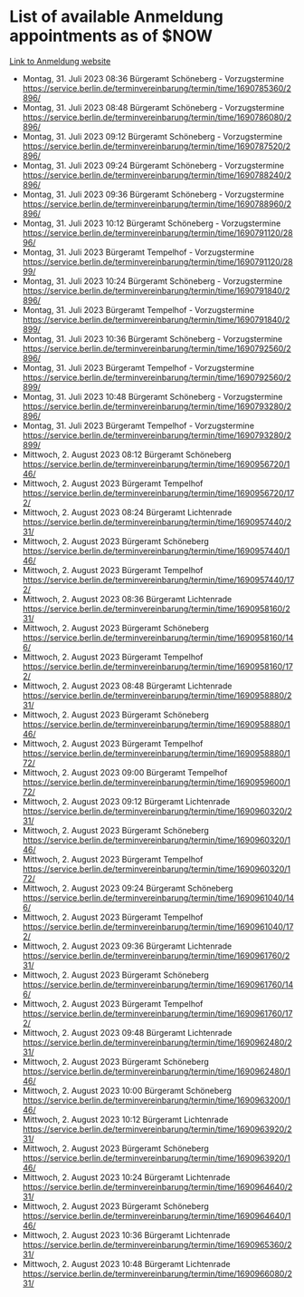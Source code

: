 # List of available Anmeldung appointments as of $NOW
[Link to Anmeldung website](https://service.berlin.de/terminvereinbarung/termin/tag.php?termin=1&anliegen[]=120686&dienstleisterlist=122210,122217,327316,122219,327312,122227,327314,122231,327346,122243,327348,122254,122252,329742,122260,329745,122262,329748,122271,327278,122273,327274,122277,327276,330436,122280,327294,122282,327290,122284,327292,122291,327270,122285,327266,122286,327264,122296,327268,150230,329760,122297,327286,122294,327284,122312,329763,122314,329775,122304,327330,122311,327334,122309,327332,317869,122281,327352,122279,329772,122283,122276,327324,122274,327326,122267,329766,122246,327318,122251,327320,122257,327322,122208,327298,122226,327300&herkunft=http%3A%2F%2Fservice.berlin.de%2Fdienstleistung%2F120686%2F)
- Montag, 31. Juli 2023 08:36 Bürgeramt Schöneberg - Vorzugstermine https://service.berlin.de/terminvereinbarung/termin/time/1690785360/2896/
- Montag, 31. Juli 2023 08:48 Bürgeramt Schöneberg - Vorzugstermine https://service.berlin.de/terminvereinbarung/termin/time/1690786080/2896/
- Montag, 31. Juli 2023 09:12 Bürgeramt Schöneberg - Vorzugstermine https://service.berlin.de/terminvereinbarung/termin/time/1690787520/2896/
- Montag, 31. Juli 2023 09:24 Bürgeramt Schöneberg - Vorzugstermine https://service.berlin.de/terminvereinbarung/termin/time/1690788240/2896/
- Montag, 31. Juli 2023 09:36 Bürgeramt Schöneberg - Vorzugstermine https://service.berlin.de/terminvereinbarung/termin/time/1690788960/2896/
- Montag, 31. Juli 2023 10:12 Bürgeramt Schöneberg - Vorzugstermine https://service.berlin.de/terminvereinbarung/termin/time/1690791120/2896/
- Montag, 31. Juli 2023  Bürgeramt Tempelhof - Vorzugstermine https://service.berlin.de/terminvereinbarung/termin/time/1690791120/2899/
- Montag, 31. Juli 2023 10:24 Bürgeramt Schöneberg - Vorzugstermine https://service.berlin.de/terminvereinbarung/termin/time/1690791840/2896/
- Montag, 31. Juli 2023  Bürgeramt Tempelhof - Vorzugstermine https://service.berlin.de/terminvereinbarung/termin/time/1690791840/2899/
- Montag, 31. Juli 2023 10:36 Bürgeramt Schöneberg - Vorzugstermine https://service.berlin.de/terminvereinbarung/termin/time/1690792560/2896/
- Montag, 31. Juli 2023  Bürgeramt Tempelhof - Vorzugstermine https://service.berlin.de/terminvereinbarung/termin/time/1690792560/2899/
- Montag, 31. Juli 2023 10:48 Bürgeramt Schöneberg - Vorzugstermine https://service.berlin.de/terminvereinbarung/termin/time/1690793280/2896/
- Montag, 31. Juli 2023  Bürgeramt Tempelhof - Vorzugstermine https://service.berlin.de/terminvereinbarung/termin/time/1690793280/2899/
- Mittwoch, 2. August 2023 08:12 Bürgeramt Schöneberg https://service.berlin.de/terminvereinbarung/termin/time/1690956720/146/
- Mittwoch, 2. August 2023  Bürgeramt Tempelhof https://service.berlin.de/terminvereinbarung/termin/time/1690956720/172/
- Mittwoch, 2. August 2023 08:24 Bürgeramt Lichtenrade https://service.berlin.de/terminvereinbarung/termin/time/1690957440/231/
- Mittwoch, 2. August 2023  Bürgeramt Schöneberg https://service.berlin.de/terminvereinbarung/termin/time/1690957440/146/
- Mittwoch, 2. August 2023  Bürgeramt Tempelhof https://service.berlin.de/terminvereinbarung/termin/time/1690957440/172/
- Mittwoch, 2. August 2023 08:36 Bürgeramt Lichtenrade https://service.berlin.de/terminvereinbarung/termin/time/1690958160/231/
- Mittwoch, 2. August 2023  Bürgeramt Schöneberg https://service.berlin.de/terminvereinbarung/termin/time/1690958160/146/
- Mittwoch, 2. August 2023  Bürgeramt Tempelhof https://service.berlin.de/terminvereinbarung/termin/time/1690958160/172/
- Mittwoch, 2. August 2023 08:48 Bürgeramt Lichtenrade https://service.berlin.de/terminvereinbarung/termin/time/1690958880/231/
- Mittwoch, 2. August 2023  Bürgeramt Schöneberg https://service.berlin.de/terminvereinbarung/termin/time/1690958880/146/
- Mittwoch, 2. August 2023  Bürgeramt Tempelhof https://service.berlin.de/terminvereinbarung/termin/time/1690958880/172/
- Mittwoch, 2. August 2023 09:00 Bürgeramt Tempelhof https://service.berlin.de/terminvereinbarung/termin/time/1690959600/172/
- Mittwoch, 2. August 2023 09:12 Bürgeramt Lichtenrade https://service.berlin.de/terminvereinbarung/termin/time/1690960320/231/
- Mittwoch, 2. August 2023  Bürgeramt Schöneberg https://service.berlin.de/terminvereinbarung/termin/time/1690960320/146/
- Mittwoch, 2. August 2023  Bürgeramt Tempelhof https://service.berlin.de/terminvereinbarung/termin/time/1690960320/172/
- Mittwoch, 2. August 2023 09:24 Bürgeramt Schöneberg https://service.berlin.de/terminvereinbarung/termin/time/1690961040/146/
- Mittwoch, 2. August 2023  Bürgeramt Tempelhof https://service.berlin.de/terminvereinbarung/termin/time/1690961040/172/
- Mittwoch, 2. August 2023 09:36 Bürgeramt Lichtenrade https://service.berlin.de/terminvereinbarung/termin/time/1690961760/231/
- Mittwoch, 2. August 2023  Bürgeramt Schöneberg https://service.berlin.de/terminvereinbarung/termin/time/1690961760/146/
- Mittwoch, 2. August 2023  Bürgeramt Tempelhof https://service.berlin.de/terminvereinbarung/termin/time/1690961760/172/
- Mittwoch, 2. August 2023 09:48 Bürgeramt Lichtenrade https://service.berlin.de/terminvereinbarung/termin/time/1690962480/231/
- Mittwoch, 2. August 2023  Bürgeramt Schöneberg https://service.berlin.de/terminvereinbarung/termin/time/1690962480/146/
- Mittwoch, 2. August 2023 10:00 Bürgeramt Schöneberg https://service.berlin.de/terminvereinbarung/termin/time/1690963200/146/
- Mittwoch, 2. August 2023 10:12 Bürgeramt Lichtenrade https://service.berlin.de/terminvereinbarung/termin/time/1690963920/231/
- Mittwoch, 2. August 2023  Bürgeramt Schöneberg https://service.berlin.de/terminvereinbarung/termin/time/1690963920/146/
- Mittwoch, 2. August 2023 10:24 Bürgeramt Lichtenrade https://service.berlin.de/terminvereinbarung/termin/time/1690964640/231/
- Mittwoch, 2. August 2023  Bürgeramt Schöneberg https://service.berlin.de/terminvereinbarung/termin/time/1690964640/146/
- Mittwoch, 2. August 2023 10:36 Bürgeramt Lichtenrade https://service.berlin.de/terminvereinbarung/termin/time/1690965360/231/
- Mittwoch, 2. August 2023 10:48 Bürgeramt Lichtenrade https://service.berlin.de/terminvereinbarung/termin/time/1690966080/231/
